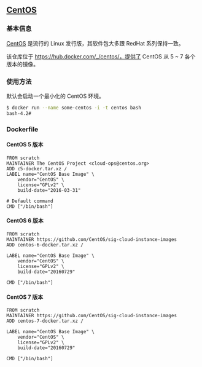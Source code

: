 ## [CentOS](https://hub.docker.com/_/centos/)

### 基本信息
[CentOS](https://en.wikipedia.org/wiki/CentOS) 是流行的 Linux 发行版，其软件包大多跟 RedHat 系列保持一致。

该仓库位于 https://hub.docker.com/_/centos/，提供了 CentOS 从 5 ~ 7 各个版本的镜像。

### 使用方法
默认会启动一个最小化的 CentOS 环境。

```sh
$ docker run --name some-centos -i -t centos bash
bash-4.2#
```

### Dockerfile

#### CentOS 5 版本
```
FROM scratch
MAINTAINER The CentOS Project <cloud-ops@centos.org>
ADD c5-docker.tar.xz /
LABEL name="CentOS Base Image" \
    vendor="CentOS" \
    license="GPLv2" \
    build-date="2016-03-31"

# Default command
CMD ["/bin/bash"]
```

#### CentOS 6 版本
```
FROM scratch
MAINTAINER https://github.com/CentOS/sig-cloud-instance-images
ADD centos-6-docker.tar.xz /

LABEL name="CentOS Base Image" \
    vendor="CentOS" \
    license="GPLv2" \
    build-date="20160729"

CMD ["/bin/bash"]
```

#### CentOS 7 版本
```
FROM scratch
MAINTAINER https://github.com/CentOS/sig-cloud-instance-images
ADD centos-7-docker.tar.xz /

LABEL name="CentOS Base Image" \
    vendor="CentOS" \
    license="GPLv2" \
    build-date="20160729"

CMD ["/bin/bash"]
```
